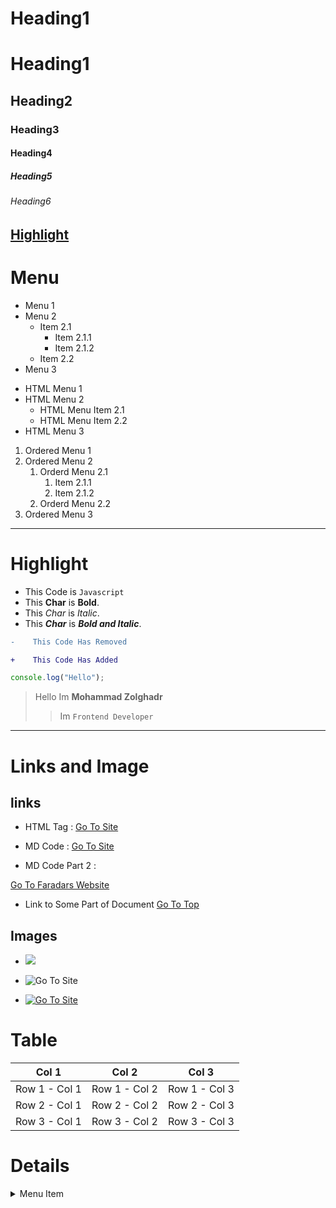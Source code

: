 <h1 id="top-doc">Heading1</h1>

# Heading1

## Heading2

### Heading3

#### Heading4

##### Heading5

###### Heading6

<a href="#highlight">Highlight</a>
---

# Menu

- Menu 1
- Menu 2
  - Item 2.1
    - Item 2.1.1
    - Item 2.1.2
  - Item 2.2
- Menu 3

<ul>
    <li>HTML Menu 1</li>
    <li>HTML Menu 2
        <ul>
            <li>HTML Menu Item 2.1</li>
            <li>HTML Menu Item 2.2</li>
        </ul>
    </li>
    <li>HTML Menu 3</li>
</ul>

1. Ordered Menu 1
2. Ordered Menu 2
   1. Orderd Menu 2.1
      1. Item 2.1.1
      1. Item 2.1.2
   2. Orderd Menu 2.2
3. Ordered Menu 3

---

# <h1 id="highlight">Highlight</h1>

- This Code is `Javascript`
- This **Char** is __Bold__.
- This *Char* is _Italic_.
- This ***Char*** is ___Bold and Italic___.

```diff 
-    This Code Has Removed

+    This Code Has Added
```

```javascript
console.log("Hello");
```

> Hello Im **Mohammad Zolghadr**
>> Im `Frontend Developer`


---

# Links and Image



## links
- HTML Tag : <a href="https://faradars.org">Go To Site</a>

- MD Code : [Go To Site](https://faradars.org)

- MD Code Part 2 :

[var_link_name]:https://faradars.org
[Go To Faradars Website][var_link_name]

- Link to Some Part of Document <a href="#top-doc">Go To Top</a>

## Images

- <img src="https://camo.githubusercontent.com/b12ca1a002b68efce8e581dd5705400ea5aeb0818ff413652009b7cc2391193e/68747470733a2f2f66617261646172732e6f72672f77702d636f6e74656e742f75706c6f6164732f323032332f30332f30342f363430333730633661653465622d66767075623136342d706e672e706e67" />

- ![Go To Site](https://camo.githubusercontent.com/b12ca1a002b68efce8e581dd5705400ea5aeb0818ff413652009b7cc2391193e/68747470733a2f2f66617261646172732e6f72672f77702d636f6e74656e742f75706c6f6164732f323032332f30332f30342f363430333730633661653465622d66767075623136342d706e672e706e67)


- [![Go To Site](https://camo.githubusercontent.com/b12ca1a002b68efce8e581dd5705400ea5aeb0818ff413652009b7cc2391193e/68747470733a2f2f66617261646172732e6f72672f77702d636f6e74656e742f75706c6f6164732f323032332f30332f30342f363430333730633661653465622d66767075623136342d706e672e706e67)](https://faradars.org)





# Table

| Col 1 | Col 2 | Col 3 |
|--|--|--|
|Row 1 - Col 1 | Row 1 - Col 2 | Row 1 - Col 3|
|Row 2 - Col 1 | Row 2 - Col 2 | Row 2 - Col 3|
|Row 3 - Col 1 | Row 3 - Col 2 | Row 3 - Col 3|


# Details

<details>
<summary>Menu Item</summary>
<ul>
<li>Item 1</li>
<li>Item 2</li>
<li>Item 3</li>
<li><details>
    <summary>Item 4</summary>
    <ul>
        <li><a href="#highlight">Highlight</a></li>
        <li>Item 4.2</li>
        <li>Item 4.3</li>
        <li>Item 4.4</li>
    </ul>
</details></li>
</ul>
</details>



